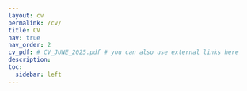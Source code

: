 ```yaml
---
layout: cv
permalink: /cv/
title: CV
nav: true
nav_order: 2
cv_pdf: # CV_JUNE_2025.pdf # you can also use external links here
description: 
toc:
  sidebar: left
---
```


